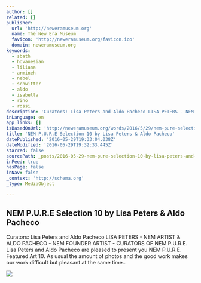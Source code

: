 ```yaml
---
author: []
related: []
publisher:
  url: 'http://neweramuseum.org'
  name: The New Era Museum
  favicon: 'http://neweramuseum.org/favicon.ico'
  domain: neweramuseum.org
keywords:
  - sbath
  - hovanesian
  - liliana
  - armineh
  - nebel
  - schwitter
  - aldo
  - isabella
  - rino
  - rossi
description: 'Curators: Lisa Peters and Aldo Pacheco LISA PETERS - NEM ARTIST & ALDO PACHECO - NEM FOUNDER ARTIST - CURATORS OF NEM P.U.R.E. Lisa Peters and Aldo Pacheco are pleased to present you NEM P.U.R.E. Featured Art 10. As usual the amount of photos and the good work makes our work difficult but pleasant at the same time..'
inLanguage: en
app_links: []
isBasedOnUrl: 'http://neweramuseum.org/words/2016/5/29/nem-pure-selection-10-by-lisa-peters-aldo-pacheco'
title: 'NEM P.U.R.E Selection 10 by Lisa Peters & Aldo Pacheco'
datePublished: '2016-05-29T19:33:04.038Z'
dateModified: '2016-05-29T19:32:33.445Z'
starred: false
sourcePath: _posts/2016-05-29-nem-pure-selection-10-by-lisa-peters-and-aldo-pacheco.md
inFeed: true
hasPage: false
inNav: false
_context: 'http://schema.org'
_type: MediaObject

---
```

<article style=""><h1>NEM P.U.R.E Selection 10 by Lisa Peters &amp; Aldo Pacheco</h1><p>Curators: Lisa Peters and Aldo Pacheco LISA PETERS - NEM ARTIST &amp; ALDO PACHECO - NEM FOUNDER ARTIST - CURATORS OF NEM P.U.R.E. Lisa Peters and Aldo Pacheco are pleased to present you NEM P.U.R.E. Featured Art 10. As usual the amount of photos and the good work makes our work difficult but pleasant at the same time..</p><img src="http://static1.squarespace.com/static/50e5b834e4b0837383d7bb18/50e5b834e4b0837383d7bb1f/574b1bcf20c6471e63ef4125/1464540780735/13321857_10153465427567035_3720174780853576528_n.jpg?format=1000w" /></article>